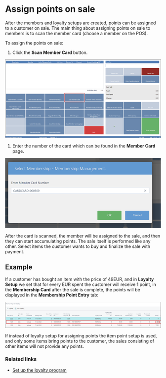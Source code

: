 # Assign points on sale

After the members and loyalty setups are created, points can be assigned to a customer on sale. The main thing about assigning points on sale to members is to scan the member card (choose a member on the POS). 

To assign the points on sale:

1. Click the **Scan Member Card** button.

![Scan_member_card](../images/Scan%20member%20card.png)

1. Enter the number of the card which can be found in the **Member Card** page.

![Scaned_member_card](../images/Member%20card%20scaned.png)

After the card is scanned, the member will be assigned to the sale, and then they can start accumulating points. The sale itself is performed like any other. Select items the customer wants to buy and finalize the sale with payment. 

## Example

If a customer has bought an item with the price of 49EUR, and in **Loyalty Setup** we set that for every EUR spent the customer will receive 1 point, in the **Membership Card** after the sale is complete, the points will be displayed in the **Membership Point Entry** tab:

![Membership_points_entry](../images/Membership%20points%20entry.png)

If instead of loyalty setup for assigning points the item point setup is used, and only some items bring points to the customer, the sales consisting of other items will not provide any points.

### Related links

- [Set up the loyalty program](Loyalty%20setup.md)